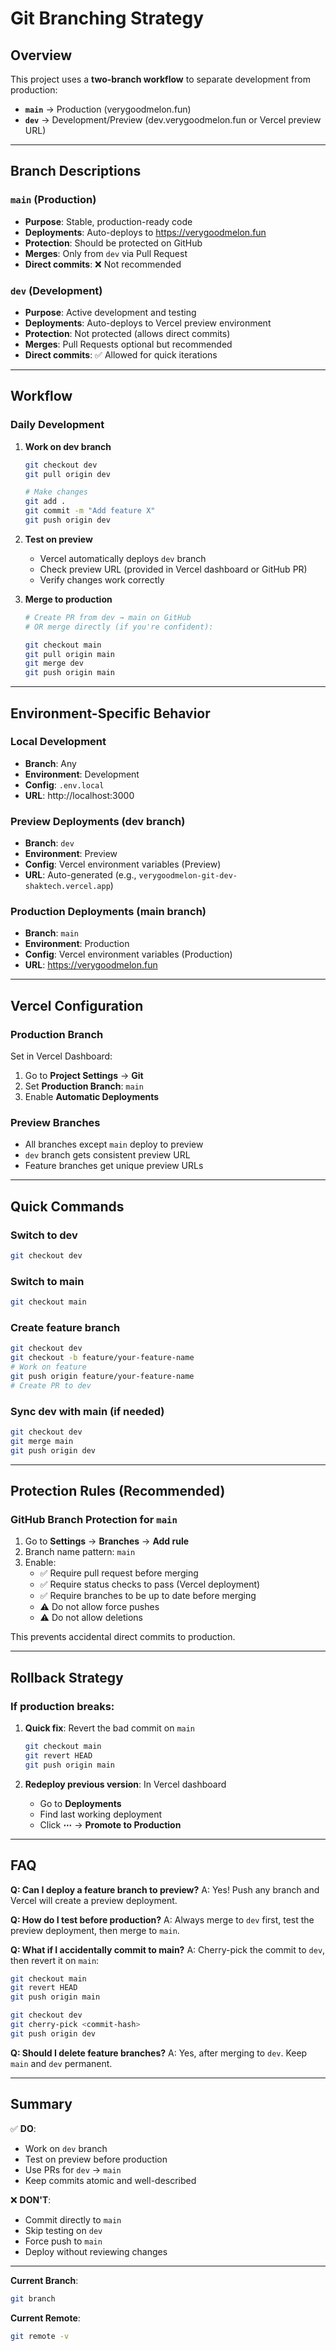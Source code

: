 # Git Branching Strategy

## Overview

This project uses a **two-branch workflow** to separate development from production:

- **`main`** → Production (verygoodmelon.fun)
- **`dev`** → Development/Preview (dev.verygoodmelon.fun or Vercel preview URL)

---

## Branch Descriptions

### `main` (Production)
- **Purpose**: Stable, production-ready code
- **Deployments**: Auto-deploys to https://verygoodmelon.fun
- **Protection**: Should be protected on GitHub
- **Merges**: Only from `dev` via Pull Request
- **Direct commits**: ❌ Not recommended

### `dev` (Development)
- **Purpose**: Active development and testing
- **Deployments**: Auto-deploys to Vercel preview environment
- **Protection**: Not protected (allows direct commits)
- **Merges**: Pull Requests optional but recommended
- **Direct commits**: ✅ Allowed for quick iterations

---

## Workflow

### Daily Development

1. **Work on dev branch**
   ```bash
   git checkout dev
   git pull origin dev

   # Make changes
   git add .
   git commit -m "Add feature X"
   git push origin dev
   ```

2. **Test on preview**
   - Vercel automatically deploys `dev` branch
   - Check preview URL (provided in Vercel dashboard or GitHub PR)
   - Verify changes work correctly

3. **Merge to production**
   ```bash
   # Create PR from dev → main on GitHub
   # OR merge directly (if you're confident):

   git checkout main
   git pull origin main
   git merge dev
   git push origin main
   ```

---

## Environment-Specific Behavior

### Local Development
- **Branch**: Any
- **Environment**: Development
- **Config**: `.env.local`
- **URL**: http://localhost:3000

### Preview Deployments (dev branch)
- **Branch**: `dev`
- **Environment**: Preview
- **Config**: Vercel environment variables (Preview)
- **URL**: Auto-generated (e.g., `verygoodmelon-git-dev-shaktech.vercel.app`)

### Production Deployments (main branch)
- **Branch**: `main`
- **Environment**: Production
- **Config**: Vercel environment variables (Production)
- **URL**: https://verygoodmelon.fun

---

## Vercel Configuration

### Production Branch
Set in Vercel Dashboard:
1. Go to **Project Settings** → **Git**
2. Set **Production Branch**: `main`
3. Enable **Automatic Deployments**

### Preview Branches
- All branches except `main` deploy to preview
- `dev` branch gets consistent preview URL
- Feature branches get unique preview URLs

---

## Quick Commands

### Switch to dev
```bash
git checkout dev
```

### Switch to main
```bash
git checkout main
```

### Create feature branch
```bash
git checkout dev
git checkout -b feature/your-feature-name
# Work on feature
git push origin feature/your-feature-name
# Create PR to dev
```

### Sync dev with main (if needed)
```bash
git checkout dev
git merge main
git push origin dev
```

---

## Protection Rules (Recommended)

### GitHub Branch Protection for `main`
1. Go to **Settings** → **Branches** → **Add rule**
2. Branch name pattern: `main`
3. Enable:
   - ✅ Require pull request before merging
   - ✅ Require status checks to pass (Vercel deployment)
   - ✅ Require branches to be up to date before merging
   - ⚠️ Do not allow force pushes
   - ⚠️ Do not allow deletions

This prevents accidental direct commits to production.

---

## Rollback Strategy

### If production breaks:
1. **Quick fix**: Revert the bad commit on `main`
   ```bash
   git checkout main
   git revert HEAD
   git push origin main
   ```

2. **Redeploy previous version**: In Vercel dashboard
   - Go to **Deployments**
   - Find last working deployment
   - Click **⋯** → **Promote to Production**

---

## FAQ

**Q: Can I deploy a feature branch to preview?**
A: Yes! Push any branch and Vercel will create a preview deployment.

**Q: How do I test before production?**
A: Always merge to `dev` first, test the preview deployment, then merge to `main`.

**Q: What if I accidentally commit to main?**
A: Cherry-pick the commit to `dev`, then revert it on `main`:
```bash
git checkout main
git revert HEAD
git push origin main

git checkout dev
git cherry-pick <commit-hash>
git push origin dev
```

**Q: Should I delete feature branches?**
A: Yes, after merging to `dev`. Keep `main` and `dev` permanent.

---

## Summary

✅ **DO**:
- Work on `dev` branch
- Test on preview before production
- Use PRs for `dev` → `main`
- Keep commits atomic and well-described

❌ **DON'T**:
- Commit directly to `main`
- Skip testing on `dev`
- Force push to `main`
- Deploy without reviewing changes

---

**Current Branch**:
```bash
git branch
```

**Current Remote**:
```bash
git remote -v
```
